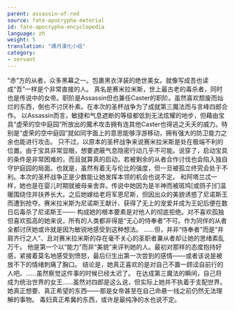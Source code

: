 ```yaml
---
parent: assassin-of-red
source: fate-apocrypha-material
id: fate-apocrypha-encyclopedia
language: zh
weight: 5
translation: "譯月漢化小组"
category:
- servant
---
```


“赤”方的从者，众多黑幕之一。包裹黑衣洋装的绝世美女。就像写成吾也读成“吾”一样是个非常直接的人。
真名是赛米拉米斯，世上最古老的毒杀者，同时也是传说中的女帝。职阶是Assassin但也兼任Caster的职阶。虽然喜欢颓废而灿烂的东西，倒也不讨厌朴素。在本次的圣杯战争为了成就第三魔法而与言峰四郎合作。
以Assassin而言，敏捷和气息遮断的等级都低到无法炫耀的地步，但藉由宝具“虚荣的空中庭园”所放出的魔术攻击拥有连其他Caster也得逃之夭夭的威力。特别是“虚荣的空中庭园”就如同字面上的意思能够浮游移动，拥有强大的防卫能力之余也能进行攻击。
只不过，以原本的圣杯战争来说赛米拉米斯是处在极端不利的位置。由于宝具非常显眼，想要遮蔽气息隐密行动几乎不可能。说穿了，启动宝具的条件是非常困难的，而且就算真的启动，若被剩余的从者合作讨伐也会陷入独自守护庭园的局面。也就是，虽然有着无与伦比的强度，但一旦被孤立终究会处于不利。本次的圣杯战争正是少数能让她发挥本领的机会也说不定。
和阿塔兰忒一样，她也是在婴儿时期就被母亲舍弃。传说中她因为是半神而被斑鸠[或鸽子]们温暖围绕住并扶养长大。之后她嫁给老将军恩尼斯，但因出众的美貌诱惑了尼诺斯王而遭到抢夺。赛米拉米斯为尼诺斯王献计、获得了无上的宠爱并成为王妃后便在数日后毒杀了尼诺斯王───
构成她的根本要素是对他人的彻底拒绝。对不喜欢孤独但喜欢孤高的她来说，所有的人类都非得是“无心的侍奉者”不可。作为同伴的从者全都讨厌她或许就是因为敏锐地感受到这种想法。
……但，并非“侍奉者”而是“并肩齐行之人”、且对赛米拉米斯的存在毫不关心的圣职者兼从者却让她的思绪紊乱万千。
他是第一个以“能力”而非“美貌”来评判她的人。最初对那样的态度抱持好感，紧接着莫名地感受到愤怒，最后衍生出第一次尝到的感情───或者该说是被放不下的情绪刺痛了胸口。
结论是，她真正喜欢的是对自己不置一顾迳自前行的人吧。……虽然察觉这件事的时候已经太迟了。
在达成第三魔法的瞬间，自己将成为统治世界的女王……虽然对四郎是这么说，但实际上她并不执着于支配世界。她真正想要、真正希望的东西───那是女帝甚至在自己命悬一线之前仍然无法理解的事物。
毒妇真正希冀的东西，或许是最纯净的水也说不定。
